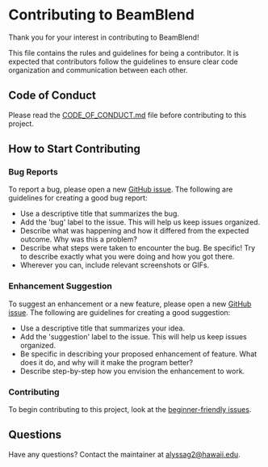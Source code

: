 # Contributing to BeamBlend

Thank you for your interest in contributing to BeamBlend!

This file contains the rules and guidelines for being a contributor. It is expected that contributors follow the guidelines to ensure clear code organization and communication between each other. 

## Code of Conduct

Please read the [CODE_OF_CONDUCT.md](CODE_OF_CONDUCT.md) file before contributing to this project.

## How to Start Contributing

### Bug Reports

To report a bug, please open a new [GitHub issue](https://docs.github.com/en/issues/tracking-your-work-with-issues/learning-about-issues/about-issues). The following are guidelines for creating a good bug report:

- Use a descriptive title that summarizes the bug.
- Add the 'bug' label to the issue. This will help us keep issues organized.
- Describe what was happening and how it differed from the expected outcome. Why was this a problem?
- Describe what steps were taken to encounter the bug. Be specific! Try to describe exactly what you were doing and how you got there.
- Wherever you can, include relevant screenshots or GIFs.

### Enhancement Suggestion

To suggest an enhancement or a new feature, please open a new [GitHub issue](https://docs.github.com/en/issues/tracking-your-work-with-issues/learning-about-issues/about-issues). The following are guidelines for creating a good suggestion:

- Use a descriptive title that summarizes your idea.
- Add the 'suggestion' label to the issue. This will help us keep issues organized.
- Be specific in describing your proposed enhancement of feature. What does it do, and why will it make the program better?
- Describe step-by-step how you envision the enhancement to work.

### Contributing

To begin contributing to this project, look at the [beginner-friendly issues](https://github.com/alyssa-greenwell/BeamBlend/issues?q=state%3Aopen%20label%3A%22good%20first%20issue%22).

## Questions
Have any questions? Contact the maintainer at [alyssag2@hawaii.edu](mailto:alyssag2@hawaii.edu).
